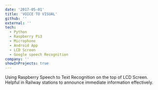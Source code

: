 ```yaml
---
date: '2017-05-01'
title: 'VOICE TO VISUAL'
github: ''
external: ''
tech:
  - Python
  - Raspberry Pi3
  - Microphone
  - Android App
  - LCD Screen
  - Google speech Recognition 
company: ''
showInProjects: true
---
```


Using Raspberry Speech to Text Recognition on the top of LCD Screen. Helpful in Railway stations to announce immediate information effectively. 
